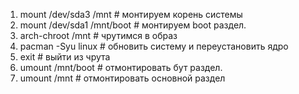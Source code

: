 1. mount /dev/sda3 /mnt # монтируем корень системы
2. mount /dev/sda1 /mnt/boot # монтируем boot раздел.
3. arch-chroot /mnt # чрутимся в образ
4. pacman -Syu linux # обновить систему и переустановить ядро
5. exit # выйти из чрута
6. umount /mnt/boot # отмонтировать бут раздел.
7. umount /mnt # отмонтировать основной раздел
